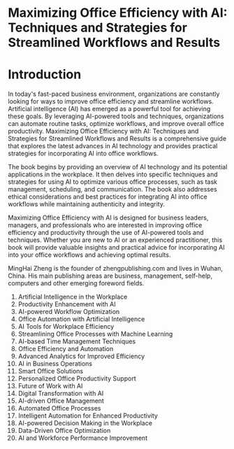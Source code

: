 # Maximizing Office Efficiency with AI: Techniques and Strategies for Streamlined Workflows and Results

# Introduction

In today's fast-paced business environment, organizations are constantly looking for ways to improve office efficiency and streamline workflows. Artificial intelligence (AI) has emerged as a powerful tool for achieving these goals. By leveraging AI-powered tools and techniques, organizations can automate routine tasks, optimize workflows, and improve overall office productivity. Maximizing Office Efficiency with AI: Techniques and Strategies for Streamlined Workflows and Results is a comprehensive guide that explores the latest advances in AI technology and provides practical strategies for incorporating AI into office workflows.

The book begins by providing an overview of AI technology and its potential applications in the workplace. It then delves into specific techniques and strategies for using AI to optimize various office processes, such as task management, scheduling, and communication. The book also addresses ethical considerations and best practices for integrating AI into office workflows while maintaining authenticity and integrity.

Maximizing Office Efficiency with AI is designed for business leaders, managers, and professionals who are interested in improving office efficiency and productivity through the use of AI-powered tools and techniques. Whether you are new to AI or an experienced practitioner, this book will provide valuable insights and practical advice for incorporating AI into your office workflows and achieving optimal results.

MingHai Zheng is the founder of zhengpublishing.com and lives in Wuhan, China. His main publishing areas are business, management, self-help, computers and other emerging foreword fields.





1. Artificial Intelligence in the Workplace
2. Productivity Enhancement with AI
3. AI-powered Workflow Optimization
4. Office Automation with Artificial Intelligence
5. AI Tools for Workplace Efficiency
6. Streamlining Office Processes with Machine Learning
7. AI-based Time Management Techniques
8. Office Efficiency and Automation
9. Advanced Analytics for Improved Efficiency
10. AI in Business Operations
11. Smart Office Solutions
12. Personalized Office Productivity Support
13. Future of Work with AI
14. Digital Transformation with AI
15. AI-driven Office Management
16. Automated Office Processes
17. Intelligent Automation for Enhanced Productivity
18. AI-powered Decision Making in the Workplace
19. Data-Driven Office Optimization
20. AI and Workforce Performance Improvement

